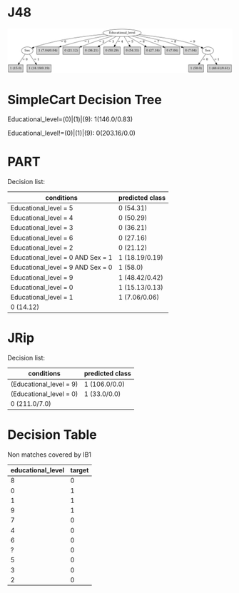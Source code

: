 # J48

![](last_J48_graph.png)

# SimpleCart Decision Tree

Educational_level=(0)|(1)|(9): 1(146.0/0.83)

Educational_level!=(0)|(1)|(9): 0(203.16/0.0)

# PART

Decision list:

conditions|predicted class
---|---
Educational_level = 5| 0 (54.31)
Educational_level = 4| 0 (50.29)
Educational_level = 3| 0 (36.21)
Educational_level = 6| 0 (27.16)
Educational_level = 2| 0 (21.12)
Educational_level = 0 AND Sex = 1| 1 (18.19/0.19)
Educational_level = 9 AND Sex = 0| 1 (58.0)
Educational_level = 9| 1 (48.42/0.42)
Educational_level = 0| 1 (15.13/0.13)
Educational_level = 1| 1 (7.06/0.06)
| 0 (14.12)


# JRip

Decision list:

conditions|predicted class
---|---
(Educational_level = 9)|1 (106.0/0.0)
(Educational_level = 0)|1 (33.0/0.0)
|0 (211.0/7.0)


# Decision Table

Non matches covered by IB1

educational_level|target
---|---
8|0
0|1
1|1
9|1
7|0
4|0
6|0
?|0
5|0
3|0
2|0


